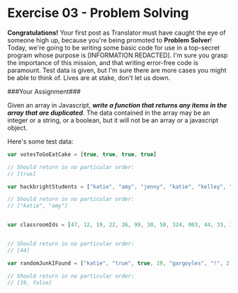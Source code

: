 Exercise 03 - Problem Solving
=============================

__Congratulations!__ Your first post as Translator must have caught the eye of someone high up, because you're being promoted to __Problem Solver__! Today, we're going to be writing some basic code for use in a top-secret program whose purpose is [INFORMATION REDACTED]. I'm sure you grasp the importance of this mission, and that writing error-free code is paramount. Test data is given, but I'm sure there are more cases you might be able to think of. 
Lives are at stake, don't let us down.

###Your Assignment###

Given an array in Javascript, ***write a function that returns any items in the array that are duplicated***.
The data contained in the array may be an integer or a string, or a boolean, but it will not be an array or a javascript object.

Here's some test data:

```javascript
var votesToGoEatCake = [true, true, true, true]

// Should return in no particular order:
// [true]

```

```javascript
var hackbrightStudents = ["katie", "amy", "jenny", "katie", "kelley", "katie", "amy"]

// Should return in no particular order:
// ["katie", "amy"]

```

```javascript

var classroomIds = [47, 12, 19, 22, 26, 99, 30, 50, 324, 003, 44, 33, 346, 354, 44, 235, 45, 34, 44, 590, 09, 099, 0, 1, 3, 33, 999, 9]


// Should return in no particular order:
// [44]
```

```javascript 
var randomJunkIFound = ["katie", "true", true, 19, "gargoyles", "!", 2 + 3, "2 + 3", 19, "19", 19 === "19", 6, false, false]

// Should return in no particular order:
// [19, false]

```
